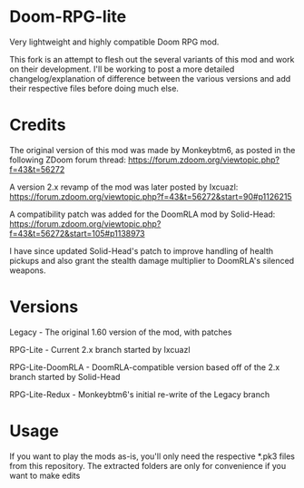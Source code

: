 # Doom-RPG-lite
Very lightweight and highly compatible Doom RPG mod.

This fork is an attempt to flesh out the several variants of this mod and work on their development. I'll be working to post a more detailed changelog/explanation of difference
between the various versions and add their respective files before doing much else.

# Credits
The original version of this mod was made by Monkeybtm6, as posted in the following ZDoom forum thread: https://forum.zdoom.org/viewtopic.php?f=43&t=56272

A version 2.x revamp of the mod was later posted by Ixcuazl: https://forum.zdoom.org/viewtopic.php?f=43&t=56272&start=90#p1126215

A compatibility patch was added for the DoomRLA mod by Solid-Head: https://forum.zdoom.org/viewtopic.php?f=43&t=56272&start=105#p1138973

I have since updated Solid-Head's patch to improve handling of health pickups and also grant the stealth damage multiplier to DoomRLA's silenced weapons.

# Versions 
Legacy - The original 1.60 version of the mod, with patches

RPG-Lite - Current 2.x branch started by Ixcuazl

RPG-Lite-DoomRLA - DoomRLA-compatible version based off of the 2.x branch started by Solid-Head

RPG-Lite-Redux - Monkeybtm6's initial re-write of the Legacy branch

# Usage
If you want to play the mods as-is, you'll only need the respective *.pk3 files from this repository. The extracted folders are only for convenience if you want to make edits

